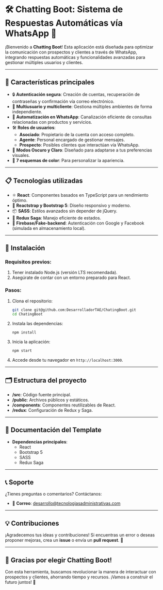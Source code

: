 # 🛠️ Chatting Boot: Sistema de Respuestas Automáticas vía WhatsApp 🚀

¡Bienvenido a **Chatting Boot**! Esta aplicación está diseñada para optimizar la comunicación con prospectos y clientes a través de WhatsApp, integrando respuestas automáticas y funcionalidades avanzadas para gestionar múltiples usuarios y clientes.

---

## 🌟 **Características principales**
- 🔒 **Autenticación segura**: Creación de cuentas, recuperación de contraseñas y confirmación vía correo electrónico.
- 👥 **Multiusuario y multicliente**: Gestiona múltiples ambientes de forma independiente.
- 📱 **Automatización en WhatsApp**: Canalización eficiente de consultas relacionadas con productos y servicios.
- 🛠️ **Roles de usuarios**:
  - **Asociado**: Propietario de la cuenta con acceso completo.
  - **Agente**: Personal encargado de gestionar mensajes.
  - **Prospecto**: Posibles clientes que interactúan vía WhatsApp.
- 🌙 **Modos Oscuro y Claro**: Diseñado para adaptarse a tus preferencias visuales.
- 🎨 **7 esquemas de color**: Para personalizar la apariencia.

---

## 📋 **Tecnologías utilizadas**
- ⚛️ **React**: Componentes basados en TypeScript para un rendimiento óptimo.
- 🎨 **Reactstrap y Bootstrap 5**: Diseño responsivo y moderno.
- 📦 **SASS**: Estilos avanzados sin depender de jQuery.
- 🔄 **Redux Saga**: Manejo eficiente de estados.
- 🔐 **Firebase/Fake-backend**: Autenticación con Google y Facebook (simulada en almacenamiento local).

---

## 🚀 **Instalación**
### **Requisitos previos**:
1. Tener instalado Node.js (versión LTS recomendada).
2. Asegúrate de contar con un entorno preparado para React.

### **Pasos**:
1. Clona el repositorio:
   ```bash
   git clone git@github.com:DesarrolladorTAE/ChatingBoot.git
   cd ChatingBoot
   ```

2. Instala las dependencias:
   ```bash
   npm install
   ```

3. Inicia la aplicación:
   ```bash
   npm start
   ```

4. Accede desde tu navegador en `http://localhost:3000`.

---

## 🗂️ **Estructura del proyecto**
- **/src**: Código fuente principal.
- **/public**: Archivos públicos y estáticos.
- **/components**: Componentes reutilizables de React.
- **/redux**: Configuración de Redux y Saga.

---

## 📖 **Documentación del Template**

- **Dependencias principales**:
  - React
  - Bootstrap 5
  - SASS
  - Redux Saga

---

## 📞 **Soporte**
¿Tienes preguntas o comentarios? Contáctanos:
- 📧 **Correo**: [desarrollo@tecnologiasadministrativas.com](mailto:desarrollo@tecnologiasadministrativas.com)

---

## 💡 **Contribuciones**
¡Agradecemos tus ideas y contribuciones! Si encuentras un error o deseas proponer mejoras, crea un **issue** o envía un **pull request**. 🙌

---

## 🎉 **Gracias por elegir Chatting Boot!**
Con esta herramienta, buscamos revolucionar la manera de interactuar con prospectos y clientes, ahorrando tiempo y recursos. ¡Vamos a construir el futuro juntos! 🚀
